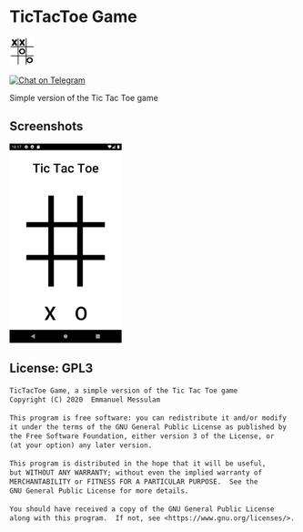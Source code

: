 # TicTacToe Game

<img src="icon.png" data-canonical-src="icon.png" height="50" />

[![Chat on Telegram](https://img.shields.io/badge/Chat%20on-Telegram-brightgreen.svg)](https://t.me/EmmanuelsApps)  

Simple version of the Tic Tac Toe game

<!--
## Download
[<img alt="Get it on Google Play" height="80" src="https://play.google.com/intl/en_us/badges/images/generic/en_badge_web_generic.png">](https://play.google.com/store/apps/details?id=com.emmanuelmess.deadlinesapp)
[<img alt="Get it on F-Droid" height="80" src="https://fdroid.gitlab.io/artwork/badge/get-it-on.png">](https://f-droid.org/packages/com.emmanuelmess.deadlinesapp/)
-->

## Screenshots
<img src="Screenshot_mainview.png" data-canonical-src="Screenshot_mainview.png" height="350" />

## License: GPL3

    TicTacToe Game, a simple version of the Tic Tac Toe game
    Copyright (C) 2020  Emmanuel Messulam

    This program is free software: you can redistribute it and/or modify
    it under the terms of the GNU General Public License as published by
    the Free Software Foundation, either version 3 of the License, or
    (at your option) any later version.

    This program is distributed in the hope that it will be useful,
    but WITHOUT ANY WARRANTY; without even the implied warranty of
    MERCHANTABILITY or FITNESS FOR A PARTICULAR PURPOSE.  See the
    GNU General Public License for more details.

    You should have received a copy of the GNU General Public License
    along with this program.  If not, see <https://www.gnu.org/licenses/>.

